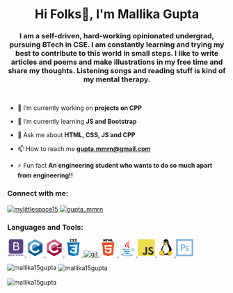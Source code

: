 <h1 align="center">Hi Folks👋, I'm Mallika Gupta</h1>
<h3 align="center">I am a self-driven, hard-working opinionated undergrad, pursuing BTech in CSE. I am constantly learning and trying my best to contribute to this world in small steps. I like to write articles and poems and make illustrations in my free time and share my thoughts. Listening songs and reading stuff is kind of my mental therapy.</h3>

<p align="left"> <a href="https://twitter.com/" target="blank"><img src="https://img.shields.io/twitter/follow/?logo=twitter&style=for-the-badge" alt="" /></a> </p>

- 🔭 I’m currently working on **projects on CPP**

- 🌱 I’m currently learning **JS and Bootstrap**

- 💬 Ask me about **HTML, CSS, JS and CPP**

- 📫 How to reach me **gupta.mmrn@gmail.com**

- ⚡ Fun fact **An engineering student who wants to do so much apart from engineering!!**

<h3 align="left">Connect with me:</h3>
<p align="left">
<a href="https://instagram.com/mylittlespace15" target="blank"><img align="center" src="https://raw.githubusercontent.com/rahuldkjain/github-profile-readme-generator/master/src/images/icons/Social/instagram.svg" alt="mylittlespace15" height="30" width="40" /></a>
<a href="https://www.hackerrank.com/gupta_mmrn" target="blank"><img align="center" src="https://raw.githubusercontent.com/rahuldkjain/github-profile-readme-generator/master/src/images/icons/Social/hackerrank.svg" alt="gupta_mmrn" height="30" width="40" /></a>
</p>

<h3 align="left">Languages and Tools:</h3>
<p align="left"> <a href="https://getbootstrap.com" target="_blank"> <img src="https://raw.githubusercontent.com/devicons/devicon/master/icons/bootstrap/bootstrap-plain-wordmark.svg" alt="bootstrap" width="40" height="40"/> </a> <a href="https://www.cprogramming.com/" target="_blank"> <img src="https://raw.githubusercontent.com/devicons/devicon/master/icons/c/c-original.svg" alt="c" width="40" height="40"/> </a> <a href="https://www.w3schools.com/cpp/" target="_blank"> <img src="https://raw.githubusercontent.com/devicons/devicon/master/icons/cplusplus/cplusplus-original.svg" alt="cplusplus" width="40" height="40"/> </a> <a href="https://www.w3schools.com/css/" target="_blank"> <img src="https://raw.githubusercontent.com/devicons/devicon/master/icons/css3/css3-original-wordmark.svg" alt="css3" width="40" height="40"/> </a> <a href="https://git-scm.com/" target="_blank"> <img src="https://www.vectorlogo.zone/logos/git-scm/git-scm-icon.svg" alt="git" width="40" height="40"/> </a> <a href="https://www.w3.org/html/" target="_blank"> <img src="https://raw.githubusercontent.com/devicons/devicon/master/icons/html5/html5-original-wordmark.svg" alt="html5" width="40" height="40"/> </a> <a href="https://www.java.com" target="_blank"> <img src="https://raw.githubusercontent.com/devicons/devicon/master/icons/java/java-original.svg" alt="java" width="40" height="40"/> </a> <a href="https://developer.mozilla.org/en-US/docs/Web/JavaScript" target="_blank"> <img src="https://raw.githubusercontent.com/devicons/devicon/master/icons/javascript/javascript-original.svg" alt="javascript" width="40" height="40"/> </a> <a href="https://www.linux.org/" target="_blank"> <img src="https://raw.githubusercontent.com/devicons/devicon/master/icons/linux/linux-original.svg" alt="linux" width="40" height="40"/> </a> <a href="https://www.photoshop.com/en" target="_blank"> <img src="https://raw.githubusercontent.com/devicons/devicon/master/icons/photoshop/photoshop-line.svg" alt="photoshop" width="40" height="40"/> </a> </p>

<p><img align="left" src="https://github-readme-stats.vercel.app/api/top-langs?username=mallika15gupta&show_icons=true&locale=en&layout=compact" alt="mallika15gupta" /></p>

<p>&nbsp;<img align="center" src="https://github-readme-stats.vercel.app/api?username=mallika15gupta&show_icons=true&locale=en" alt="mallika15gupta" /></p>

<p><img align="center" src="https://github-readme-streak-stats.herokuapp.com/?user=mallika15gupta&" alt="mallika15gupta" /></p>


